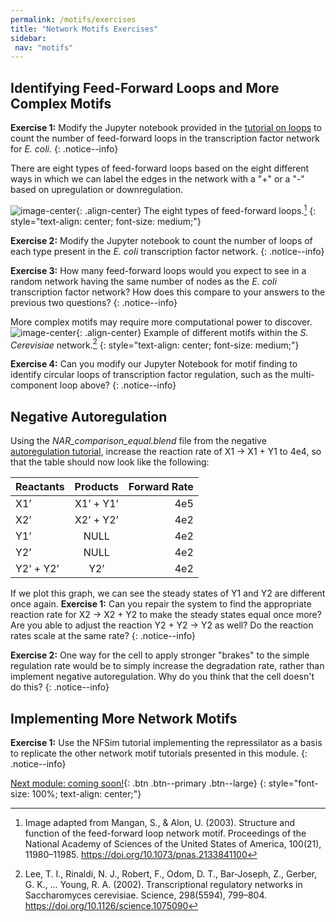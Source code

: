 ```yaml
---
permalink: /motifs/exercises
title: "Network Motifs Exercises"
sidebar:
 nav: "motifs"
---
```


## Identifying Feed-Forward Loops and More Complex Motifs

**Exercise 1:** Modify the Jupyter notebook provided in the [tutorial on loops](tutorial_loops) to count the number of feed-forward loops in the transcription factor network for *E. coli.*
{: .notice--info}

There are eight types of feed-forward loops based on the eight different ways in which we can label the edges in the network with a "+" or a "-" based on upregulation or downregulation. 

![image-center](../assets/images/ffl_types.png){: .align-center}
The eight types of feed-forward loops.[^ffl]
{: style="text-align: center; font-size: medium;"}

**Exercise 2:** Modify the Jupyter notebook to count the number of loops of each type present in the *E. coli* transcription factor network.
{: .notice--info}

**Exercise 3:** How many feed-forward loops would you expect to see in a random network having the same number of nodes as the *E. coli* transcription factor network? How does this compare to your answers to the previous two questions?
{: .notice--info}

More complex motifs may require more computational power to discover. 
![image-center](../assets/images/s_cerevisiae_tf_network.jpg){: .align-center}
Example of different motifs within the *S. Cerevisiae* network.[^scNetwork]
{: style="text-align: center; font-size: medium;"}

**Exercise 4:** Can you modify our Jupyter Notebook for motif finding to identify circular loops of transcription factor regulation, such as the multi-component loop above?
{: .notice--info}

## Negative Autoregulation

Using the *NAR_comparison_equal.blend* file from the negative [autoregulation tutorial](tutorial_nar_mathematically_controlled), increase the reaction rate of X1 -> X1 + Y1 to 4e4, so that the table should now look like the following:

| Reactants |Products|Forward Rate|
|:--------|:-------:|--------:|
| X1’  | X1’ + Y1’ | 4e5 |
| X2’  | X2’ + Y2’ | 4e2 |
| Y1’  | NULL | 4e2 |
| Y2’  | NULL | 4e2 |
|Y2’ + Y2’|Y2’|4e2|

If we plot this graph, we can see the steady states of Y1 and Y2 are different once again. 
**Exercise 1:** Can you repair the system to find the appropriate reaction rate for X2 -> X2 + Y2 to make the steady states equal once more? Are you able to adjust the reaction Y2 + Y2 -> Y2 as well? Do the reaction rates scale at the same rate?
{: .notice--info}

**Exercise 2:** One way for the cell to apply stronger "brakes" to the simple regulation rate would be to simply increase the degradation rate, rather than implement negative autoregulation. Why do you think that the cell doesn't do this?
{: .notice--info}

## Implementing More Network Motifs
**Exercise 1:** Use the NFSim tutorial implementing the repressilator as a basis to replicate the other network motif tutorials presented in this module.
{: .notice--info}

[Next module: coming soon!](/){: .btn .btn--primary .btn--large}
{: style="font-size: 100%; text-align: center;"}

<!--
* The following section is really good but I have no idea where it goes.

## Engineering a repressilator

In *A Synthetic Oscillatory Network of Transcriptional Regulators* by Elowitz and Leibler[^oscillator], the repressilator model we have simulated in CellBlender was successfully tested in a real E. coli cell (an *in vivo* experiment). Instead of the X, Y, Z molecules we used in our simulation, the authors inserted the genes *TetR*, *LacI*, and *cI*. These genes were set up in the same arrangement as our simulation, however there were key differences in the scale of the model. Our simulation was carried out in a single space with approximately 300 molecules per species. The reactions were carried out on the order of around 600 reactions per time step for 120,000 steps.

![image-center](../assets/images/repressilator_ecoli.png){: .align-center}
The repressilator model used in Elowitz and Leibler's *E. coli* system.
{: style="text-align: center;"}

In contrast, Elowitz and Leibler described a model with a variety of different reaction rates, such as a 0.0005 promoter strength, 20 proteins created per transcript, and a protein half-life of 10 minutes. Interestingly, this scale led to oscillations occurring with a periodicity that spanned different generations of E. coli! Nevertheless, the real E. coli repressilator systems showed clear patterns of oscillations with robustness to interruptions and disturbances. How would our simulations hold up to interruptions, and why is this kind of behavior needed in oscillators?  

![image-center](../assets/images/nf_sim_interrupted_break.PNG){: .align-center}

![image-center](../assets/images/nf_sim_interrupted_long.PNG){: .align-center}

![image-center](../assets/images/nf_sim_interrupted_spike.PNG){: .align-center}
-->

[^ffl]: Image adapted from Mangan, S., & Alon, U. (2003). Structure and function of the feed-forward loop network motif. Proceedings of the National Academy of Sciences of the United States of America, 100(21), 11980–11985. https://doi.org/10.1073/pnas.2133841100

[^oscillator]: Elowitz, M. B. & Leibler, S. A Synthetic Oscillatory Network of Transcriptional Regulators. Nature 403, 335-338 (2000).

[^scNetwork]: Lee, T. I., Rinaldi, N. J., Robert, F., Odom, D. T., Bar-Joseph, Z., Gerber, G. K., … Young, R. A. (2002). Transcriptional regulatory networks in Saccharomyces cerevisiae. Science, 298(5594), 799–804. https://doi.org/10.1126/science.1075090